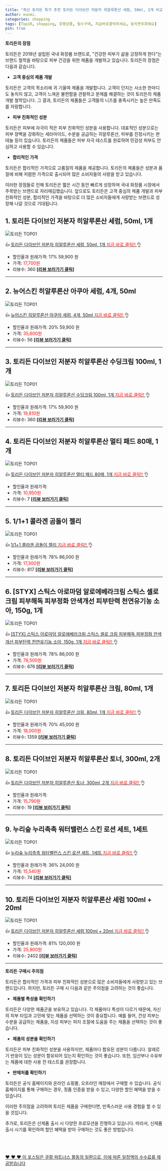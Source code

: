 ```yaml
---
title: "최신 토리든 특가 추천 토리든 다이브인 저분자 히알루론산 세럼, 50ml, 1개 비교 장점"
author: eunmi.
categories: shopping
tags: [Top10, shopping, 유행상품, 필수구매, 지금바로클릭하세요, 놓치면후회해요]
pin: true
---
```

**토리든의 장점**

토리든은 2018년 설립된 국내 화장품 브랜드로, "건강한 피부가 삶을 긍정하게 한다"는 브랜드 철학을 바탕으로 피부 건강을 위한 제품을 개발하고 있습니다. 토리든의 장점은 다음과 같습니다.

* **고객 중심의 제품 개발**

토리든은 고객의 목소리에 귀 기울여 제품을 개발합니다. 고객이 던지는 사소한 한마디도 놓치지 않고, 고객이 느껴온 불편함을 관찰하고 문제를 해결하는 것이 토리든의 제품 개발 철학입니다. 그 결과, 토리든의 제품들은 고객들의 니즈를 충족시키는 높은 만족도를 자랑합니다.

* **피부 친화적인 성분**

토리든은 피부에 자극이 적은 피부 친화적인 성분을 사용합니다. 대표적인 성분으로는 피부 장벽을 강화하는 세라마이드, 수분을 공급하는 히알루론산, 피부를 진정시키는 판테놀 등이 있습니다. 토리든의 제품들은 피부 자극 테스트를 완료하여 민감성 피부도 안심하고 사용할 수 있습니다.

* **합리적인 가격**

토리든은 합리적인 가격으로 고품질의 제품을 제공합니다. 토리든의 제품들은 성분과 품질에 비해 저렴한 가격으로 출시되어 많은 소비자들의 사랑을 받고 있습니다.

이러한 장점들로 인해 토리든은 짧은 시간 동안 빠르게 성장하며 국내 화장품 시장에서 주목받는 브랜드로 자리매김했습니다. 앞으로도 토리든은 고객 중심의 제품 개발과 피부 친화적인 성분, 합리적인 가격을 바탕으로 더 많은 소비자들에게 사랑받는 브랜드로 성장해 나갈 것으로 기대됩니다.

   

## 1. 토리든 다이브인 저분자 히알루론산 세럼, 50ml, 1개

![토리든 TOP01](https://thumbnail8.coupangcdn.com/thumbnails/remote/230x230ex/image/vendor_inventory/8a34/0866c4ad64b35a5e10f6246039fd0e26f937ed212ebb8ea0a5da27b96218.jpg)


👍 [토리든 다이브인 저분자 히알루론산 세럼, 50ml, 1개 <font color=red> 지금 바로 클릭!! </font> ](https://link.coupang.com/re/AFFSDP?lptag=AF3617701&subid=GithubCoopas&pageKey=6685577070&traceid=V0-153&itemId=2600658664&vendorItemId=82598530209) 👌 


- 할인율과 원래가격: 17%  59,900   원
- 가격: <span style='color:red'>17,700원</span>
- 리뷰수: 360  [**[리뷰 보러가기 클릭]**](https://link.coupang.com/re/AFFSDP?lptag=AF3617701&subid=GithubCoopas&pageKey=6685577070&traceid=V0-153&itemId=2600658664&vendorItemId=82598530209)

---


   

## 2. 뉴어스킨 히알루론산 아쿠아 세럼, 4개, 50ml

![토리든 TOP01](https://thumbnail8.coupangcdn.com/thumbnails/remote/230x230ex/image/vendor_inventory/d90b/0e3606b60e553971e2e461a9acb0ddea258896cf5ee62944dca44194b47f.jpg)


👍 [뉴어스킨 히알루론산 아쿠아 세럼, 4개, 50ml <font color=red> 지금 바로 클릭!! </font> ](https://link.coupang.com/re/AFFSDP?lptag=AF3617701&subid=GithubCoopas&pageKey=7525726057&traceid=V0-153&itemId=19747939845&vendorItemId=86851498675) 👌 


- 할인율과 원래가격: 20%  59,900   원
- 가격: <span style='color:red'>35,600원</span>
- 리뷰수: 56  [**[리뷰 보러가기 클릭]**](https://link.coupang.com/re/AFFSDP?lptag=AF3617701&subid=GithubCoopas&pageKey=7525726057&traceid=V0-153&itemId=19747939845&vendorItemId=86851498675)

---


   

## 3. 토리든 다이브인 저분자 히알루론산 수딩크림 100ml, 1개

![토리든 TOP01](https://thumbnail10.coupangcdn.com/thumbnails/remote/230x230ex/image/vendor_inventory/1e09/2314d86a0088176087a1ef75d9d4904bc1e6fc80c491e5c9465bc02b8121.jpg)


👍 [토리든 다이브인 저분자 히알루론산 수딩크림 100ml, 1개 <font color=red> 지금 바로 클릭!! </font> ](https://link.coupang.com/re/AFFSDP?lptag=AF3617701&subid=GithubCoopas&pageKey=6711147872&traceid=V0-153&itemId=16448272176&vendorItemId=83117784418) 👌 


- 할인율과 원래가격: 17%  59,900   원
- 가격: <span style='color:red'>19,810원</span>
- 리뷰수: 360  [**[리뷰 보러가기 클릭]**](https://link.coupang.com/re/AFFSDP?lptag=AF3617701&subid=GithubCoopas&pageKey=6711147872&traceid=V0-153&itemId=16448272176&vendorItemId=83117784418)

---


   

## 4. 토리든 다이브인 저분자 히알루론산 멀티 패드 80매, 1개

![토리든 TOP01](https://thumbnail7.coupangcdn.com/thumbnails/remote/230x230ex/image/vendor_inventory/8250/f630546a37cdf9026d93105fd3b9afac776abfd2da36bbf729447a921794.jpg)


👍 [토리든 다이브인 저분자 히알루론산 멀티 패드 80매, 1개 <font color=red> 지금 바로 클릭!! </font> ](https://link.coupang.com/re/AFFSDP?lptag=AF3617701&subid=GithubCoopas&pageKey=7148934530&traceid=V0-153&itemId=17969057556&vendorItemId=86406400327) 👌 


- 할인율과 원래가격: 
- 가격: <span style='color:red'>10,950원</span>
- 리뷰수: 7  [**[리뷰 보러가기 클릭]**](https://link.coupang.com/re/AFFSDP?lptag=AF3617701&subid=GithubCoopas&pageKey=7148934530&traceid=V0-153&itemId=17969057556&vendorItemId=86406400327)

---


   

## 5. 1/1+1 콜라겐 곰돌이 젤리

![토리든 TOP01](https://thumbnail7.coupangcdn.com/thumbnails/remote/230x230ex/image/vendor_inventory/adf3/76369225bbf027ca3ea8d3772504c70e249cc391679fb4046be149acd86a.png)


👍 [1/1+1 콜라겐 곰돌이 젤리 <font color=red> 지금 바로 클릭!! </font> ](https://link.coupang.com/re/AFFSDP?lptag=AF3617701&subid=GithubCoopas&pageKey=7700325453&traceid=V0-153&itemId=20615417932&vendorItemId=87699978066) 👌 


- 할인율과 원래가격: 78%  86,000   원
- 가격: <span style='color:red'>17,300원</span>
- 리뷰수: 817  [**[리뷰 보러가기 클릭]**](https://link.coupang.com/re/AFFSDP?lptag=AF3617701&subid=GithubCoopas&pageKey=7700325453&traceid=V0-153&itemId=20615417932&vendorItemId=87699978066)

---


   

## 6. [STYX] 스틱스 아로마덤 알로에베라크림 스틱스 셀로 크림 피부해독 피부정화 안색개선 피부탄력 천연유기농 소아, 150g, 1개

![토리든 TOP01](https://thumbnail10.coupangcdn.com/thumbnails/remote/230x230ex/image/vendor_inventory/d872/1f07bd0f477ba92c217309e7e160754063dd42c166462ed90dc1c598cde0.jpg)


👍 [[STYX] 스틱스 아로마덤 알로에베라크림 스틱스 셀로 크림 피부해독 피부정화 안색개선 피부탄력 천연유기농 소아, 150g, 1개 <font color=red> 지금 바로 클릭!! </font> ](https://link.coupang.com/re/AFFSDP?lptag=AF3617701&subid=GithubCoopas&pageKey=7677420636&traceid=V0-153&itemId=20497206063&vendorItemId=5443598059) 👌 


- 할인율과 원래가격: 78%  86,000   원
- 가격: <span style='color:red'>78,500원</span>
- 리뷰수: 676  [**[리뷰 보러가기 클릭]**](https://link.coupang.com/re/AFFSDP?lptag=AF3617701&subid=GithubCoopas&pageKey=7677420636&traceid=V0-153&itemId=20497206063&vendorItemId=5443598059)

---


   

## 7. 토리든 다이브인 저분자 히알루론산 크림, 80ml, 1개

![토리든 TOP01](https://thumbnail10.coupangcdn.com/thumbnails/remote/230x230ex/image/vendor_inventory/835d/0e96bbb1004ecb03dd067c788ad916a680f1aa207adb386a229390aa2de7.jpg)


👍 [토리든 다이브인 저분자 히알루론산 크림, 80ml, 1개 <font color=red> 지금 바로 클릭!! </font> ](https://link.coupang.com/re/AFFSDP?lptag=AF3617701&subid=GithubCoopas&pageKey=6776882378&traceid=V0-153&itemId=2600652882&vendorItemId=87510908985) 👌 


- 할인율과 원래가격: 70%  45,000   원
- 가격: <span style='color:red'>18,000원</span>
- 리뷰수: 1359  [**[리뷰 보러가기 클릭]**](https://link.coupang.com/re/AFFSDP?lptag=AF3617701&subid=GithubCoopas&pageKey=6776882378&traceid=V0-153&itemId=2600652882&vendorItemId=87510908985)

---


   

## 8. 토리든 다이브인 저분자 히알루론산 토너, 300ml, 2개

![토리든 TOP01](https://thumbnail9.coupangcdn.com/thumbnails/remote/230x230ex/image/vendor_inventory/0dad/51f790dabc07d2c4fe67d736b7671464ebbbc5e9b1b785a36fbfdb9320b5.png)


👍 [토리든 다이브인 저분자 히알루론산 토너, 300ml, 2개 <font color=red> 지금 바로 클릭!! </font> ](https://link.coupang.com/re/AFFSDP?lptag=AF3617701&subid=GithubCoopas&pageKey=6776901645&traceid=V0-153&itemId=19168142311&vendorItemId=86377864010) 👌 


- 할인율과 원래가격: 
- 가격: <span style='color:red'>15,790원</span>
- 리뷰수: 19  [**[리뷰 보러가기 클릭]**](https://link.coupang.com/re/AFFSDP?lptag=AF3617701&subid=GithubCoopas&pageKey=6776901645&traceid=V0-153&itemId=19168142311&vendorItemId=86377864010)

---


   

## 9. 누리숲 누리촉촉 워터밸런스 스킨 로션 세트, 1세트

![토리든 TOP01](https://thumbnail10.coupangcdn.com/thumbnails/remote/230x230ex/image/retail/images/683173118731285-599cb8f5-0f0b-4228-8c7a-a43c0a01238c.jpg)


👍 [누리숲 누리촉촉 워터밸런스 스킨 로션 세트, 1세트 <font color=red> 지금 바로 클릭!! </font> ](https://link.coupang.com/re/AFFSDP?lptag=AF3617701&subid=GithubCoopas&pageKey=242506017&traceid=V0-153&itemId=770160105&vendorItemId=4944638714) 👌 


- 할인율과 원래가격: 36%  24,000   원
- 가격: <span style='color:red'>15,540원</span>
- 리뷰수: 74  [**[리뷰 보러가기 클릭]**](https://link.coupang.com/re/AFFSDP?lptag=AF3617701&subid=GithubCoopas&pageKey=242506017&traceid=V0-153&itemId=770160105&vendorItemId=4944638714)

---


   

## 10. 토리든 다이브인 저분자 히알루론산 세럼 100ml + 20ml

![토리든 TOP01](https://thumbnail8.coupangcdn.com/thumbnails/remote/230x230ex/image/vendor_inventory/5138/50dd638ea1e03d3f79998f794c80616989b7a82a2f146d1774df53fbd970.jpg)


👍 [토리든 다이브인 저분자 히알루론산 세럼 100ml + 20ml <font color=red> 지금 바로 클릭!! </font> ](https://link.coupang.com/re/AFFSDP?lptag=AF3617701&subid=GithubCoopas&pageKey=7333442478&traceid=V0-153&itemId=18832409108&vendorItemId=85962384624) 👌 


- 할인율과 원래가격: 81%  120,000   원
- 가격: <span style='color:red'>25,900원</span>
- 리뷰수: 2402  [**[리뷰 보러가기 클릭]**](https://link.coupang.com/re/AFFSDP?lptag=AF3617701&subid=GithubCoopas&pageKey=7333442478&traceid=V0-153&itemId=18832409108&vendorItemId=85962384624)

---
**토리든 구매시 주의점**

토리든은 합리적인 가격과 피부 친화적인 성분으로 많은 소비자들에게 사랑받고 있는 브랜드입니다. 하지만, 토리든 구매 시 다음과 같은 주의점을 고려하는 것이 좋습니다.

* **제품별 특성을 확인하기**

토리든은 다양한 제품군을 보유하고 있습니다. 각 제품마다 특성이 다르기 때문에, 자신의 피부 타입과 고민에 맞는 제품을 선택하는 것이 중요합니다. 예를 들어, 건성 피부는 수분을 공급하는 제품을, 지성 피부는 피지 조절에 도움을 주는 제품을 선택하는 것이 좋습니다.

* **제품의 성분을 확인하기**

토리든은 피부 친화적인 성분을 사용하지만, 제품마다 함유된 성분이 다릅니다. 알레르기 반응이 있는 성분이 함유되어 있는지 확인하는 것이 좋습니다. 또한, 임산부나 수유부는 제품에 대한 사용 전 테스트를 권장합니다.

* **판매처를 확인하기**

토리든은 공식 홈페이지와 온라인 쇼핑몰, 오프라인 매장에서 구매할 수 있습니다. 공식 홈페이지를 통해 구매하는 경우, 정품 인증을 받을 수 있고, 다양한 할인 혜택을 받을 수 있습니다.

이러한 주의점을 고려하여 토리든 제품을 구매한다면, 만족스러운 사용 경험을 할 수 있을 것입니다.

추가로, 토리든은 신제품 출시 시 다양한 프로모션을 진행하고 있습니다. 따라서, 신제품 출시 시기를 확인하여 할인 혜택을 받아 구매하는 것도 좋은 방법입니다.<br><br><br><br><br> [ ❤ ❤ ❤ 이 포스팅은 쿠팡 파트너스 활동의 일환으로, 이에 따른 일정액의 수수료를 제공받습니다](https://link.coupang.com/a/bcEFyh)